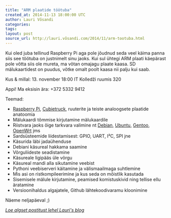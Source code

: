 ```yaml
---
title: "ARM plaatide töötuba"
created_at: 2014-11-13 18:00:00 UTC
author: Lauri Võsandi
categories: 
tags: 
layout: post
source_url: http://lauri.võsandi.com/2014/11/arm-tootuba.html
---
```

<div class="document" id="arm-plaatide-tootuba">
<!-- author: Lauri V&#245;sandi <lauri.vosandi@gmail.com> -->
<!-- published: 2014-11-13 18:00:00 -->
<!-- tags: Cubieboard, Cubietruck, Allwinner, sunxi, Raspberry Pi, raspi, ARM, Debian, Alvatal -->
<!-- location: IT Kolled&#382; -->
<p>Kui oled juba tellinud Raspberry Pi aga pole j&#245;udnud seda veel k&#228;ima panna
siis see t&#246;&#246;tuba on justnimelt sinu jaoks.
Kui sul &#252;htegi ARM plaati k&#228;ep&#228;rast pole v&#245;tta siis ole mureta,
ma v&#245;tan omajagu plaate kaasa.
SD m&#228;lukaartidest on puudus, v&#245;tke omalt poolt kaasa nii palju kui saab.</p>
<p>Kus &amp; millal: 13. november 18:00 IT Kolled&#382;i ruumis 320</p>
<p>Appi! Ma eksisin &#228;ra: +372 5332 9412</p>
<p>Teemad:</p>
<ul class="simple">
<li><a class="reference external" href="http://www.raspberrypi.org/">Raspberry Pi</a>, <a class="reference external" href="http://www.cubietruck.com/">Cubietruck</a>, ruuterite ja teiste analoogsete plaatide anatoomia</li>
<li>M&#228;lukaardi t&#245;mmise kirjutamine m&#228;lukaardile</li>
<li>Riistvara jaoks &#245;ige tarkvara valimine nt <a class="reference external" href="https://www.debian.org/">Debian</a>, <a class="reference external" href="http://www.ubuntu.com/">Ubuntu</a>, <a class="reference external" href="https://www.gentoo.org/">Gentoo</a>, <a class="reference external" href="https://openwrt.org/">OpenWrt</a> jms</li>
<li>Sards&#252;steemide liidestamisest: GPIO, UART, I&#178;C, SPI jne</li>
<li>K&#228;surida l&#228;bi jada&#252;henduse</li>
<li>Debiani k&#228;sureal hakkama saamine</li>
<li>V&#245;rguliideste seadistamine</li>
<li>K&#228;sureale ligip&#228;&#228;s &#252;le v&#245;rgu</li>
<li>K&#228;sureal mandi alla sikutamine veebist</li>
<li>Pythoni veebiserveri k&#228;itamine ja v&#228;lismaailmaga suhtlemine</li>
<li>Mis asi on ristkompileerimine ja kus seda on m&#245;istlik kasutada</li>
<li>Sisemisele m&#228;lule kirjutamine, peamised komistuskivid ning tellise ellu &#228;ratamine</li>
<li>Versioonihaldus algajatele, Github l&#228;htekoodivaramu kloonimine</li>
</ul>
<p>N&#228;eme neljap&#228;eval ;)</p>
</div>
<div class="author">
    <i><a href="http://lauri.vosandi.com/2014/11/arm-tootuba.html">Loe algset postitust lehel Lauri's blog</a></i>
</div>
